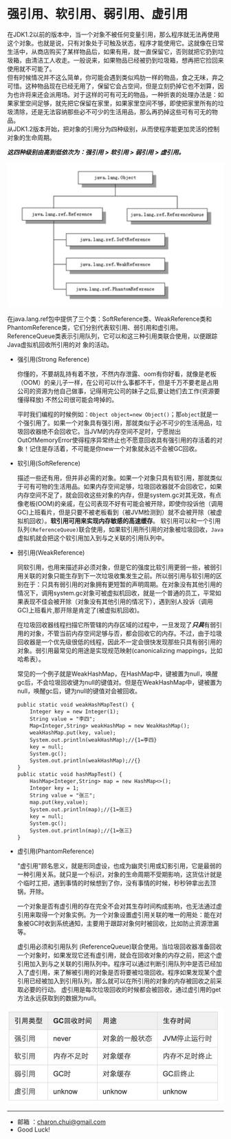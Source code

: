 强引用、软引用、弱引用、虚引用
===

在JDK1.2以前的版本中，当一个对象不被任何变量引用，那么程序就无法再使用这个对象。也就是说，只有对象处于可触及状态，程序才能使用它。这就像在日常生活中，从商店购买了某样物品后，如果有用，就一直保留它，否则就把它扔到垃圾箱，由清洁工人收走。一般说来，如果物品已经被扔到垃圾箱，想再把它捡回来使用就不可能了。      
但有时候情况并不这么简单，你可能会遇到类似鸡肋一样的物品，食之无味，弃之可惜。这种物品现在已经无用了，保留它会占空间，但是立刻扔掉它也不划算，因为也许将来还会派用场。对于这样的可有可无的物品，一种折衷的处理办法是：如果家里空间足够，就先把它保留在家里，如果家里空间不够，即使把家里所有的垃圾清除，还是无法容纳那些必不可少的生活用品，那么再扔掉这些可有可无的物品。     
从JDK1.2版本开始，把对象的引用分为四种级别，从而使程序能更加灵活的控制对象的生命周期。

***这四种级别由高到低依次为：强引用 > 软引用 > 弱引用 > 虚引用。***



![](https://raw.githubusercontent.com/CharonChui/Pictures/master/reference_list.jpg)

在java.lang.ref包中提供了三个类：SoftReference类、WeakReference类和PhantomReference类，它们分别代表软引用、弱引用和虚引用。ReferenceQueue类表示引用队列，它可以和这三种引用类联合使用，以便跟踪Java虚拟机回收所引用的对 象的活动。



- 强引用(Strong Reference)
  
	你懂的，不要胡乱持有着不放，不然内存泄露、oom有你好看，就像是老板（OOM）的亲儿子一样，在公司可以什么事都不干，但是千万不要老是占用公司的资源为他自己做事，记得用完公司的妹子之后,要让她们去工作(资源要懂得释放) 不然公司很可能会垮掉的。   

    平时我们编程的时候例如：`Object object=new Object()`；那`object`就是一个强引用了。如果一个对象具有强引用，那就类似于必不可少的生活用品，垃圾回收器绝不会回收它。当JVM的内存空间不足时，宁愿抛出OutOfMemoryError使得程序异常终止也不愿意回收具有强引用的存活着的对象！记住是存活着，不可能是你new一个对象就永远不会被GC回收。
  
- 软引用(SoftReference)
  
    描述一些还有用，但并非必需的对象。如果一个对象只具有软引用，那就类似于可有可物的生活用品。如果内存空间足够，垃圾回收器就不会回收它，如果内存空间不足了，就会回收这些对象的内存，但是system.gc对其无效，有点像老板(OOM)的亲戚，在公司表现不好有可能会被开除，即使你投诉他（调用GC)上班看片，但是只要不被老板看到（被JVM检测到）就不会被开除（被虚拟机回收）。**软引用可用来实现内存敏感的高速缓存**。 软引用可以和一个引用队列`(ReferenceQueue)`联合使用，如果软引用所引用的对象被垃圾回收，`Java`虚拟机就会把这个软引用加入到与之关联的引用队列中。
        
    

- 弱引用(WeakReference)
  
    同软引用，也用来描述非必须对象，但是它的强度比软引用更弱一些，被弱引用关联的对象只能生存到下一次垃圾收集发生之前。所以弱引用与软引用的区别在于：只具有弱引用的对象拥有更短暂的声明周期。在对象没有其他引用的情况下，调用system.gc对象可被虚拟机回收，就是一个普通的员工，平常如果表现不佳会被开除（对象没有其他引用的情况下），遇到别人投诉（调用GC)上班看片,那开除是肯定了(被虚拟机回收)。
    
	在垃圾回收器线程扫描它所管辖的内存区域的过程中，一旦发现了***只具***有弱引用的对象，不管当前内存空间足够与否，都会回收它的内存。不过，由于垃圾回收器是一个优先级很低的线程，因此不一定会很快发现那些只具有弱引用的对象。弱引用最常见的用途是实现规范映射(canonicalizing mappings，比如哈希表）。

    常见的一个例子就是WeakHashMap，在HashMap中，键被置为null，唤醒gc后，不会垃圾回收键为null的键值对。但是在WeakHashMap中，键被置为null，唤醒gc后，键为null的键值对会被回收。
    
    ```
    public static void weakHashMapTest() {
    	Integer key = new Integer(1);
    	String value = "李四";
    	Map<Integer,String> weakHashMap = new WeakHashMap();
    	weakHashMap.put(key, value);
    	System.out.println(weakHashMap);//{1=李四}
    	key = null;
    	System.gc();
    	System.out.println(weakHashMap);//{}
    }
    public static void hashMapTest() {
    	HashMap<Integer,String> map = new HashMap<>();
    	Integer key = 1;
    	String value = "张三";
    	map.put(key,value);
    	System.out.println(map);//{1=张三}
    	key = null;
    	System.gc();
        System.out.println(map);//{1=张三}
    }
    ```
    
- 虚引用(PhantomReference)   
  
    "虚引用"顾名思义，就是形同虚设，也成为幽灵引用或幻影引用，它是最弱的一种引用关系。就只是一个标识，对象的生命周期不受期影响，这货估计就是个临时工把，遇到事情的时候想到了你，没有事情的时候，秒秒钟拿出去顶锅，开除。
    
    一个对象是否有虚引用的存在完全不会对其生存时间构成影响，也无法通过虚引用来取得一个对象实例。为一个对象设置虚引用关联的唯一的用处：能在对象被GC时收到系统通知，主要用于跟踪对象何时被回收，比如防止资源泄漏等。 
    
    虚引用必须和引用队列 (ReferenceQueue)联合使用。当垃圾回收器准备回收一个对象时，如果发现它还有虚引用，就会在回收对象的内存之前，把这个虚引用加入到与之关联的引用队列中。程序可以通过判断引用队列中是否已经加入了虚引用，来了解被引用的对象是否将要被垃圾回收。程序如果发现某个虚引用已经被加入到引用队列，那么就可以在所引用的对象的内存被回收之前采取必要的行动。 虚引用是每次垃圾回收的时候都会被回收，通过虚引用的get方法永远获取到的数据为null。
    
    

![](https://raw.githubusercontent.com/CharonChui/Pictures/master/reference_compare.jpg)






---

- 邮箱 ：charon.chui@gmail.com  
- Good Luck! 
